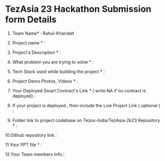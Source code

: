<h1>TezAsia 23 Hackathon Submission form Details</h1>


1. Team Name*   : Rahul-Khandait

2. Project name * :

3. Project's Description * :

4. What problem you are trying to solve * :

5. Tech Stack used while building the project * :

6. Project Demo Photos, Videos * :

7. Your Deployed Smart Contract's Link * ( write NA if no contract is deployed) :

8. If your project is deployed , then include the Live Project Link ( optional ) :

9. Folder link to project codebase on Tezos-India/TezAsia-2k23 Repository * :

10.Github repository link :

11.Your PPT file  * :

12.Your Team members Info.: 
